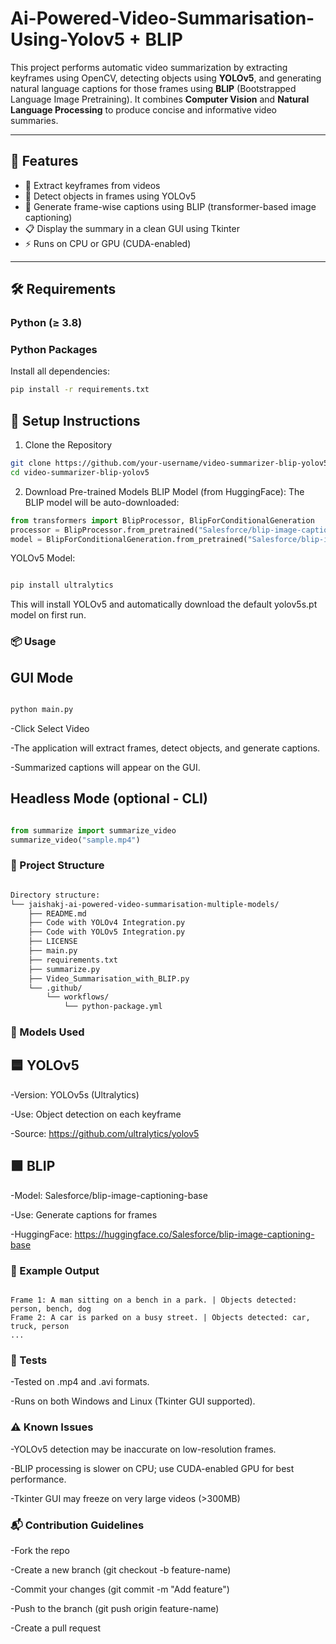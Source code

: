 # Ai-Powered-Video-Summarisation-Using-Yolov5 + BLIP

This project performs automatic video summarization by extracting keyframes using OpenCV, detecting objects using **YOLOv5**, and generating natural language captions for those frames using **BLIP** (Bootstrapped Language Image Pretraining). It combines **Computer Vision** and **Natural Language Processing** to produce concise and informative video summaries.

---

## 📌 Features

- 🎥 Extract keyframes from videos
- 🧩 Detect objects in frames using YOLOv5
- 🧠 Generate frame-wise captions using BLIP (transformer-based image captioning)
- 📋 Display the summary in a clean GUI using Tkinter
- ⚡ Runs on CPU or GPU (CUDA-enabled)

---

## 🛠 Requirements

### Python (≥ 3.8)

### Python Packages
Install all dependencies:
```bash
pip install -r requirements.txt
```

## 🚀 Setup Instructions
1. Clone the Repository
```bash
git clone https://github.com/your-username/video-summarizer-blip-yolov5.git
cd video-summarizer-blip-yolov5
```
2. Download Pre-trained Models
BLIP Model (from HuggingFace):
The BLIP model will be auto-downloaded:

```python
from transformers import BlipProcessor, BlipForConditionalGeneration
processor = BlipProcessor.from_pretrained("Salesforce/blip-image-captioning-base")
model = BlipForConditionalGeneration.from_pretrained("Salesforce/blip-image-captioning-base"
```

YOLOv5 Model:
```bash

pip install ultralytics
```
This will install YOLOv5 and automatically download the default yolov5s.pt model on first run.

### 📦 Usage
## GUI Mode
```bash

python main.py
```
-Click Select Video

-The application will extract frames, detect objects, and generate captions.

-Summarized captions will appear on the GUI.

## Headless Mode (optional - CLI)
```python

from summarize import summarize_video
summarize_video("sample.mp4")
```

### 📁 Project Structure
```bash

Directory structure:
└── jaishakj-ai-powered-video-summarisation-multiple-models/
    ├── README.md
    ├── Code with YOLOv4 Integration.py
    ├── Code with YOLOv5 Integration.py
    ├── LICENSE
    ├── main.py
    ├── requirements.txt
    ├── summarize.py
    ├── Video_Summarisation_with_BLIP.py
    └── .github/
        └── workflows/
            └── python-package.yml

```

### 🧠 Models Used
## 🟦 YOLOv5

-Version: YOLOv5s (Ultralytics)

-Use: Object detection on each keyframe

-Source: https://github.com/ultralytics/yolov5

## 🟩 BLIP

-Model: Salesforce/blip-image-captioning-base

-Use: Generate captions for frames

-HuggingFace: https://huggingface.co/Salesforce/blip-image-captioning-base

### 📸 Example Output
```less

Frame 1: A man sitting on a bench in a park. | Objects detected: person, bench, dog  
Frame 2: A car is parked on a busy street. | Objects detected: car, truck, person  
...
```
### 🧪 Tests

-Tested on .mp4 and .avi formats.

-Runs on both Windows and Linux (Tkinter GUI supported).

### ⚠️ Known Issues

-YOLOv5 detection may be inaccurate on low-resolution frames.

-BLIP processing is slower on CPU; use CUDA-enabled GPU for best performance.

-Tkinter GUI may freeze on very large videos (>300MB)

### 📬 Contribution Guidelines

-Fork the repo

-Create a new branch (git checkout -b feature-name)

-Commit your changes (git commit -m "Add feature")

-Push to the branch (git push origin feature-name)

-Create a pull request
